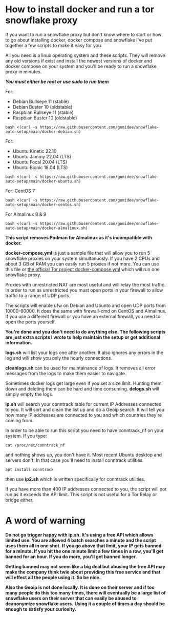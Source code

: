 # How to install docker and run a tor snowflake proxy
If you want to run a snowflake proxy but don't know where to start or how to go about installing docker, docker compose and snowflake I've put together a few scripts to make it easy for you.

All you need is a linux operating system and these scripts. They will remove any old versions if exist and install the newest versions of docker and docker compose on your system and you'll be ready to run a snowflake proxy in minutes. 

***You must either be root or use sudo to run them***

For:
- Debian Bullseye 11 (stable)
- Debian Buster 10 (oldstable)
- Raspbian Bullseye 11 (stable)
- Raspbian Buster 10 (oldstable)

```
bash <(curl -s https://raw.githubusercontent.com/gomidee/snowflake-auto-setup/main/docker-debian.sh)
```

For:
- Ubuntu Kinetic 22.10
- Ubuntu Jammy 22.04 (LTS)
- Ubuntu Focal 20.04 (LTS)
- Ubuntu Bionic 18.04 (LTS)

```
bash <(curl -s https://raw.githubusercontent.com/gomidee/snowflake-auto-setup/main/docker-ubuntu.sh)
```

For:
CentOS 7

```
bash <(curl -s https://raw.githubusercontent.com/gomidee/snowflake-auto-setup/main/docker-centos.sh)
```

For Almalinux 8 & 9

```
bash <(curl -s https://raw.githubusercontent.com/gomidee/snowflake-auto-setup/main/docker-almalinux.sh)
```

**This script removes Podman for Almalinux as it's incompatible with docker.**

**docker-compose.yml** is just a sample file that will allow you to run 5 snowflake proxies on your system simultanuosly. If you have 2 CPUs and about 3 GB of RAM you can easily run 5 proxies if not more. You can use this file or [the official Tor project docker-compose.yml](https://gitlab.torproject.org/tpo/anti-censorship/docker-snowflake-proxy/raw/main/docker-compose.yml) which will run one snowflake proxy.


Proxies with unrestricted NAT are most useful and will relay the most traffic. In order to run as unrestricted you must open ports in your firewall to allow traffic to a range of UDP ports. 

The scripts will enable ufw on Debian and Ubunto and open UDP ports from 10000-60000. It does the same with firewall-cmd on CentOS and Almalinux. If you use a different firewall or you have an external firewall, you need to open the ports yourself.

**You're done and you don't need to do anything else. The following scripts are just extra scripts I wrote to help maintain the setup or get additional information.**

**logs.sh** will list your logs one after another. It also ignores any errors in the log and will show you only the hourly connections.

**cleanlogs.sh** can be used for maintainance of logs. It removes all error messages from the logs to make them easier to navigate.

Sometimes docker logs get large even if you set a size limit. Hunting them down and deleting them can be hard and time consuming. **delogs.sh** will simply empty the logs.


**ip.sh** will search your conntrack table for current IP Addresses connected to you. It will sort and clean the list up and do a Geoip search. It will tell you how many IP addresses are connected to you and which countries they're coming from.

In order to be able to run this script you need to have conntrack_nf on your system. If you type:

```
cat /proc/net/conntrack_nf
```
and nothing shows up, you don't have it. Most recent Ubuntu desktop and servers don't. In that case you'll need to install conntrack utilities.
```
apt install conntrack
```
then use **ip2.sh** which is written specifically for conntrack utilities.

If you have more than 400 IP addresses connected to you, the script will not run as it exceeds the API limit. This script is not useful for a Tor Relay or bridge either.

# A word of warning

**Do not go trigger happy with ip.sh. It's using a free API which allows limited use. You are allowed 4 batch searches a minute and the script uses them all in one shot.**
**If you go above that limit, your IP gets banned for a minute. If you hit the one minute limit a few times in a row, you'll get banned for an hour. If you do more, you'll get banned longer.**

**Getting banned may not seem like a big deal but abusing the free API may make the company think twie about providing this free service and that will effect all the people using it. So be nice.**

**Also the Geoip is not done locally. It is done on their server and if too many people do this too many times, there will eventually be a large list of snowflake users on their server that can easily be abused to deanonymize snowflake users.**
**Using it a couple of times a day should be enough to satisfy your curiosity.**
